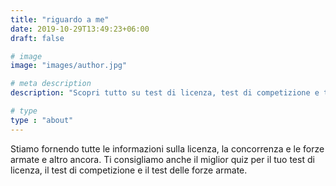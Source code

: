 ```yaml
---
title: "riguardo a me"
date: 2019-10-29T13:49:23+06:00
draft: false

# image
image: "images/author.jpg"

# meta description
description: "Scopri tutto su test di licenza, test di competizione e test delle forze armate"

# type
type : "about"
---
```


Stiamo fornendo tutte le informazioni sulla licenza, la concorrenza e le forze armate e altro ancora. Ti consigliamo anche il miglior quiz per il tuo test di licenza, il test di competizione e il test delle forze armate.